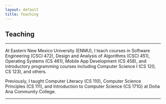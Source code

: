 ```yaml
---
layout: default
title: Teaching
---
```


## Teaching

---

At Eastern New Mexico University (ENMU), I teach courses in Software Engineering (CSCI 472), Design and Analysis of Algorithms (CSCI 451), Operating Systems (CS 461), Mobile App Development (CS 458), and introductory programming courses including Computer Science I (CS 120, CS 123), and others.

Previously, I taught Computer Literacy (CS 110), Computer Science Principles (CS 111), and Introduction to Computer Science (CS 171G) at Doña Ana Community College.

---
